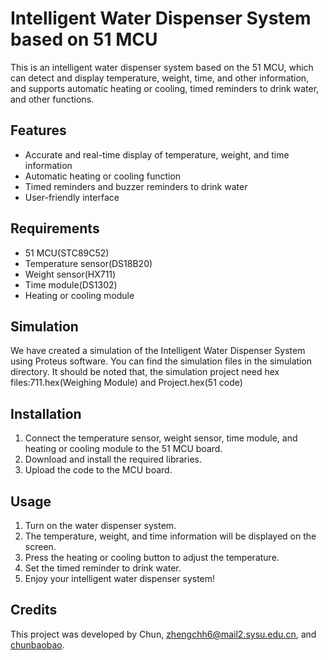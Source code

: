 # Intelligent Water Dispenser System based on 51 MCU

This is an intelligent water dispenser system based on the 51 MCU, which can detect and display temperature, weight, time, and other information, and supports automatic heating or cooling, timed reminders to drink water, and other functions.

## Features

- Accurate and real-time display of temperature, weight, and time information
- Automatic heating or cooling function
- Timed reminders and buzzer reminders to drink water
- User-friendly interface

## Requirements

- 51 MCU(STC89C52)
- Temperature sensor(DS18B20)
- Weight sensor(HX711)
- Time module(DS1302)
- Heating or cooling module
## Simulation

We have created a simulation of the Intelligent Water Dispenser System using Proteus software. You can find the simulation files in the simulation directory.
It should be noted that, the simulation project need hex files:711.hex(Weighing Module) and Project.hex(51 code)

## Installation

1. Connect the temperature sensor, weight sensor, time module, and heating or cooling module to the 51 MCU board.
2. Download and install the required libraries.
3. Upload the code to the MCU board.

## Usage

1. Turn on the water dispenser system.
2. The temperature, weight, and time information will be displayed on the screen.
3. Press the heating or cooling button to adjust the temperature.
4. Set the timed reminder to drink water.
5. Enjoy your intelligent water dispenser system!

## Credits

This project was developed by Chun, zhengchh6@mail2.sysu.edu.cn, and [chunbaobao](https://github.com/chunbaobao).
